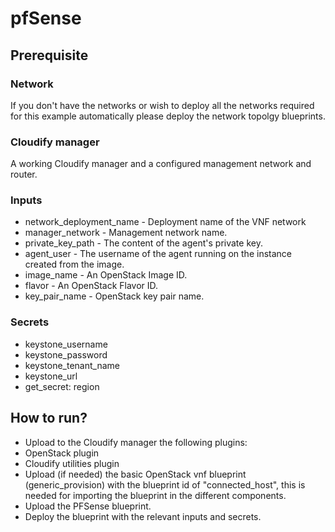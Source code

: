 # pfSense
## Prerequisite
### Network
If you don't have the networks or wish to deploy all the networks required for this
example automatically please deploy the network topolgy blueprints.
### Cloudify manager
A working Cloudify manager and a configured management network and router.
### Inputs
* network_deployment_name - Deployment name of the VNF network
* manager_network - Management network name.
* private_key_path - The content of the agent's private key.
* agent_user - The username of the agent running on the instance created from the image.
* image_name - An OpenStack Image ID.
* flavor - An OpenStack Flavor ID.
* key_pair_name - OpenStack key pair name.
### Secrets
* keystone_username
* keystone_password
* keystone_tenant_name
* keystone_url
* get_secret: region

## How to run?
* Upload to the Cloudify manager the following plugins:
 * OpenStack plugin
 * Cloudify utilities plugin
* Upload (if needed) the basic OpenStack vnf blueprint (generic_provision) with the blueprint id of "connected_host",
 this is needed for importing the blueprint in the different components.
* Upload the PFSense blueprint.
* Deploy the blueprint with the relevant inputs and secrets.
